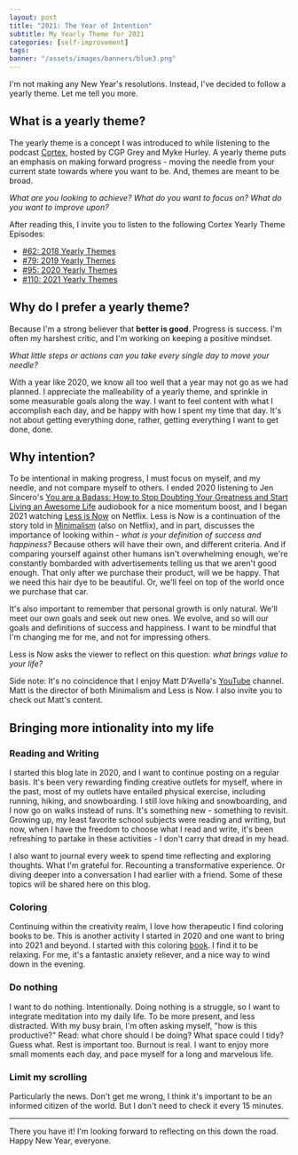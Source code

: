```yaml
---
layout: post
title: "2021: The Year of Intention"
subtitle: My Yearly Theme for 2021
categories: [self-improvement]
tags: 
banner: "/assets/images/banners/blue3.png"
---
```


I'm not making any New Year's resolutions. Instead, I've decided to follow a yearly theme. Let me tell you more. 

## What is a yearly theme?

The yearly theme is a concept I was introduced to while listening to the podcast [Cortex](https://www.relay.fm/cortex), hosted by CGP Grey and Myke Hurley. A yearly theme puts an emphasis on making forward progress - moving the needle from your current state towards where you want to be. And, themes are meant to be broad.

*What are you looking to achieve? What do you want to focus on? What do you want to improve upon?*

After reading this, I invite you to listen to the following Cortex Yearly Theme Episodes:
* [#62: 2018 Yearly Themes](https://www.relay.fm/cortex/62)
* [#79: 2019 Yearly Themes](https://www.relay.fm/cortex/79)
* [#95: 2020 Yearly Themes](https://www.relay.fm/cortex/95)
* [#110: 2021 Yearly Themes](https://www.relay.fm/cortex/110)

## Why do I prefer a yearly theme?
Because I'm a strong believer that **better is good**. Progress is success. I'm often my harshest critic, and I'm working on keeping a positive mindset.

*What little steps or actions can you take every single day to move your needle?*

With a year like 2020, we know all too well that a year may not go as we had planned. I appreciate the malleability of a yearly theme, and sprinkle in some measurable goals along the way. I want to feel content with what I accomplish each day, and be happy with how I spent my time that day. It's not about getting everything done, rather, getting everything I want to get done, done.

## Why intention?

To be intentional in making progress, I must focus on myself, and my needle, and not compare myself to others. I ended 2020 listening to Jen Sincero's [You are a Badass: How to Stop Doubting Your Greatness and Start Living an Awesome Life](https://www.amazon.com/You-Are-Badass%C2%AE-Doubting-Greatness/dp/0762447699/ref=tmm_pap_swatch_0?_encoding=UTF8&qid=&sr=) audiobook for a nice momentum boost, and I began 2021 watching [Less is Now](https://www.netflix.com/title/81074662?mc_cid=10dd42fde5&mc_eid=4a862fbef5) on Netflix. Less is Now is a continuation of the story told in [Minimalism](https://www.netflix.com/title/80114460?s=a&trkid=13747225&t=cp) (also on Netflix), and in part, discusses the importance of looking within - *what is your definition of success and happiness?* Because others will have their own, and different criteria. And if comparing yourself against other humans isn't overwhelming enough, we're constantly bombarded with advertisements telling us that we aren't good enough. That only after we purchase their product, will we be happy. That we need this hair dye to be beautiful. Or, we'll feel on top of the world once we purchase that car.

It's also important to remember that personal growth is only natural. We'll meet our own goals and seek out new ones. We evolve, and so will our goals and definitions of success and happiness. I want to be mindful that I'm changing me for me, and not for impressing others.

Less is Now asks the viewer to reflect on this question: *what brings value to your life?*

Side note: It's no coincidence that I enjoy Matt D'Avella's [YouTube](https://www.youtube.com/user/blackboxfilmcompany) channel. Matt is the director of both Minimalism and Less is Now. I also invite you to check out Matt's content.

## Bringing more intionality into my life

### Reading and Writing

I started this blog late in 2020, and I want to continue posting on a regular basis. It's been very rewarding finding creative outlets for myself, where in the past, most of my outlets have entailed physical exercise, including running, hiking, and snowboarding. I still love hiking and snowboarding, and I now go on walks instead of runs. It's something new - something to revisit. Growing up, my least favorite school subjects were reading and writing, but now, when I have the freedom to choose what I read and write, it's been refreshing to partake in these activities - I don't carry that dread in my head.

I also want to journal every week to spend time reflecting and exploring thoughts. What I'm grateful for. Recounting a transformative experience. Or diving deeper into a conversation I had earlier with a friend. Some of these topics will be shared here on this blog.

### Coloring
Continuing within the creativity realm, I love how therapeutic I find coloring books to be. This is another activity I started in 2020 and one want to bring into 2021 and beyond. I started with this coloring [book](https://www.johannabasford.com/book/secret-garden/). I find it to be relaxing. For me, it's a fantastic anxiety reliever, and a nice way to wind down in the evening.

### Do nothing

I want to do nothing. Intentionally. Doing nothing is a struggle, so I want to integrate meditation into my daily life. To be more present, and less distracted. With my busy brain, I'm often asking myself, "how is this productive?" Read: what chore should I be doing? What space could I tidy? Guess what. Rest is important too. Burnout is real. I want to enjoy more small moments each day, and pace myself for a long and marvelous life. 

### Limit my scrolling

Particularly the news. Don't get me wrong, I think it's important to be an informed citizen of the world. But I don't need to check it every 15 minutes. 

---

There you have it! I'm looking forward to reflecting on this down the road. Happy New Year, everyone.